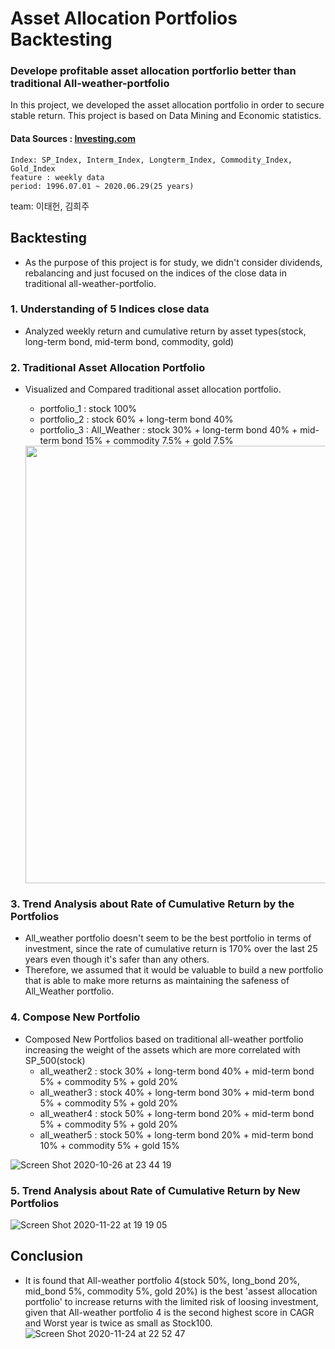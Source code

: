 # Asset Allocation Portfolios Backtesting

### Develope profitable asset allocation portforlio better than traditional All-weather-portfolio

In this project, we developed the asset allocation portfolio in order to secure stable return. This project is based on Data Mining and Economic statistics.

#### Data Sources : [Investing.com](https://www.investing.com/)

    Index: SP_Index, Interm_Index, Longterm_Index, Commodity_Index, Gold_Index
    feature : weekly data
    period: 1996.07.01 ~ 2020.06.29(25 years)

team: 이태헌, 김희주

## Backtesting
* As the purpose of this project is for study, we didn't consider dividends, rebalancing and just focused on the indices of the close data in traditional all-weather-portfolio.

### 1. Understanding of 5 Indices close data
- Analyzed weekly return and cumulative return by asset types(stock, long-term bond, mid-term bond, commodity, gold)

### 2. Traditional Asset Allocation Portfolio
   - Visualized and Compared traditional asset allocation portfolio.
        - portfolio_1 : stock 100%
        - portfolio_2 : stock 60% + long-term bond 40%
        - portfolio_3 : All_Weather : stock 30% + long-term bond 40% + mid-term bond 15% + commodity 7.5% + gold 7.5%
        
        
        <img src="https://user-images.githubusercontent.com/68367134/97185929-06dc1100-17e4-11eb-95c9-7f75cdcb5d45.png" width="700">

### 3. Trend Analysis about Rate of Cumulative Return by the Portfolios
   - All_weather portfolio doesn't seem to be the best portfolio in terms of investment, since the rate of cumulative return is 170% over the last 25 years even though it's safer than any others. 
   - Therefore, we assumed that it would be valuable to build a new portfolio that is able to make more returns as maintaining the safeness of All_Weather portfolio.
    
### 4. Compose New Portfolio
   - Composed New Portfolios based on traditional all-weather portfolio increasing the weight of the assets which are more correlated with SP_500(stock) 
        - all_weather2 :  stock 30% + long-term bond 40% + mid-term bond 5% + commodity 5% + gold 20%
        - all_weather3 :  stock 40% + long-term bond 30% + mid-term bond 5% + commodity 5% + gold 20%
        - all_weather4 :  stock 50% + long-term bond 20% + mid-term bond 5% + commodity 5% + gold 20%
        - all_weather5 :  stock 50% + long-term bond 20% + mid-term bond 10% + commodity 5% + gold 15%
        
![Screen Shot 2020-10-26 at 23 44 19](https://user-images.githubusercontent.com/68367134/97187167-89190500-17e5-11eb-88e9-afc4ef46af18.png)

### 5. Trend Analysis about Rate of Cumulative Return by New Portfolios
![Screen Shot 2020-11-22 at 19 19 05](https://user-images.githubusercontent.com/68367134/99901123-a0b9af80-2cf7-11eb-8234-7fb0139c2166.png)

## Conclusion
- It is found that All-weather portfolio 4(stock 50%, long_bond 20%, mid_bond 5%, commodity 5%, gold 20%) is the best 'assest allocation portfolio' to increase returns with the limited risk of loosing investment, given that All-weather portfolio 4 is the second highest score in CAGR and Worst year is twice as small as Stock100.
![Screen Shot 2020-11-24 at 22 52 47](https://user-images.githubusercontent.com/68367134/100103123-d43b3c00-2ea7-11eb-8008-63356db412ea.png)
